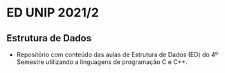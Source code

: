 # ED UNIP 2021/2

## Estrutura de Dados

- Repositório com conteúdo das aulas de Estrutura de Dados (ED) do 4º Semestre utilizando a linguagens de programação C e C++.
